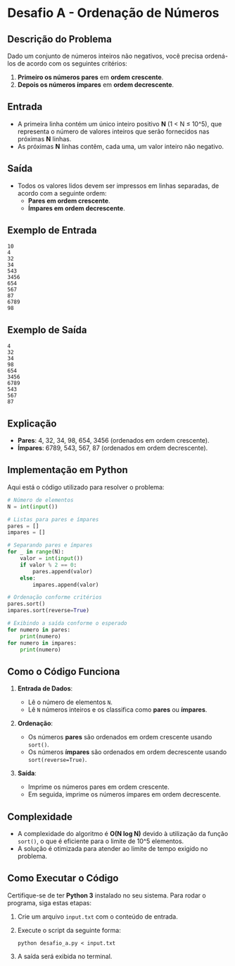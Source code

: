 # Desafio A - Ordenação de Números

## Descrição do Problema

Dado um conjunto de números inteiros não negativos, você precisa ordená-los de acordo com os seguintes critérios:

1. **Primeiro os números pares** em **ordem crescente**.
2. **Depois os números ímpares** em **ordem decrescente**.

## Entrada

- A primeira linha contém um único inteiro positivo **N** (1 < N ≤ 10^5), que representa o número de valores inteiros que serão fornecidos nas próximas **N** linhas.
- As próximas **N** linhas contêm, cada uma, um valor inteiro não negativo.

## Saída

- Todos os valores lidos devem ser impressos em linhas separadas, de acordo com a seguinte ordem:
  - **Pares em ordem crescente**.
  - **Ímpares em ordem decrescente**.

## Exemplo de Entrada
```
10
4
32
34
543
3456
654
567
87
6789
98
```

## Exemplo de Saída
```
4
32
34
98
654
3456
6789
543
567
87
```

## Explicação

- **Pares**: 4, 32, 34, 98, 654, 3456 (ordenados em ordem crescente).
- **Ímpares**: 6789, 543, 567, 87 (ordenados em ordem decrescente).

## Implementação em Python

Aqui está o código utilizado para resolver o problema:

```python
# Número de elementos
N = int(input())

# Listas para pares e ímpares
pares = []
impares = []

# Separando pares e ímpares
for _ in range(N):
    valor = int(input())
    if valor % 2 == 0:
        pares.append(valor)
    else:
        impares.append(valor)

# Ordenação conforme critérios
pares.sort()
impares.sort(reverse=True)

# Exibindo a saída conforme o esperado
for numero in pares:
    print(numero)
for numero in impares:
    print(numero)
```

## Como o Código Funciona

1. **Entrada de Dados**:
   - Lê o número de elementos `N`.
   - Lê `N` números inteiros e os classifica como **pares** ou **ímpares**.

2. **Ordenação**:
   - Os números **pares** são ordenados em ordem crescente usando `sort()`.
   - Os números **ímpares** são ordenados em ordem decrescente usando `sort(reverse=True)`.

3. **Saída**:
   - Imprime os números pares em ordem crescente.
   - Em seguida, imprime os números ímpares em ordem decrescente.

## Complexidade

- A complexidade do algoritmo é **O(N log N)** devido à utilização da função `sort()`, o que é eficiente para o limite de 10^5 elementos.
- A solução é otimizada para atender ao limite de tempo exigido no problema.

## Como Executar o Código

Certifique-se de ter **Python 3** instalado no seu sistema. Para rodar o programa, siga estas etapas:

1. Crie um arquivo `input.txt` com o conteúdo de entrada.
2. Execute o script da seguinte forma:
    ```
    python desafio_a.py < input.txt
    ```

3. A saída será exibida no terminal.
